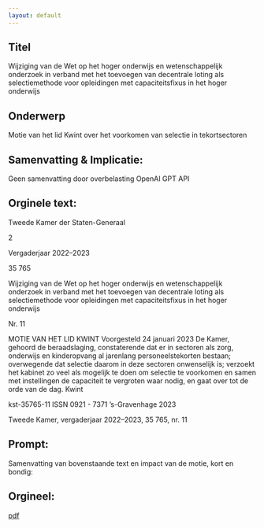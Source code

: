 ```yaml
---
layout: default
---
```

## Titel
Wijziging van de Wet op het hoger onderwijs en wetenschappelijk onderzoek in verband met het toevoegen van decentrale loting als selectiemethode voor opleidingen met capaciteitsfixus in het hoger onderwijs
## Onderwerp
Motie van het lid Kwint over het voorkomen van selectie in tekortsectoren
## Samenvatting & Implicatie:
Geen samenvatting door overbelasting OpenAI GPT API
## Orginele text:


Tweede Kamer der Staten-Generaal

2

Vergaderjaar 2022–2023

35 765

Wijziging van de Wet op het hoger onderwijs en
wetenschappelijk onderzoek in verband met het
toevoegen van decentrale loting als
selectiemethode voor opleidingen met
capaciteitsfixus in het hoger onderwijs

Nr. 11

MOTIE VAN HET LID KWINT
Voorgesteld 24 januari 2023
De Kamer,
gehoord de beraadslaging,
constaterende dat er in sectoren als zorg, onderwijs en kinderopvang al
jarenlang personeelstekorten bestaan;
overwegende dat selectie daarom in deze sectoren onwenselijk is;
verzoekt het kabinet zo veel als mogelijk te doen om selectie te
voorkomen en samen met instellingen de capaciteit te vergroten waar
nodig,
en gaat over tot de orde van de dag.
Kwint

kst-35765-11
ISSN 0921 - 7371
’s-Gravenhage 2023

Tweede Kamer, vergaderjaar 2022–2023, 35 765, nr. 11


## Prompt:
Samenvatting van bovenstaande text en impact van de motie, kort en bondig:

## Orgineel:
[pdf](https://gegevensmagazijn.tweedekamer.nl/OData/v4/2.0/Document(1cb30d99-96e0-40cf-be4b-310e66013757)/resource)

